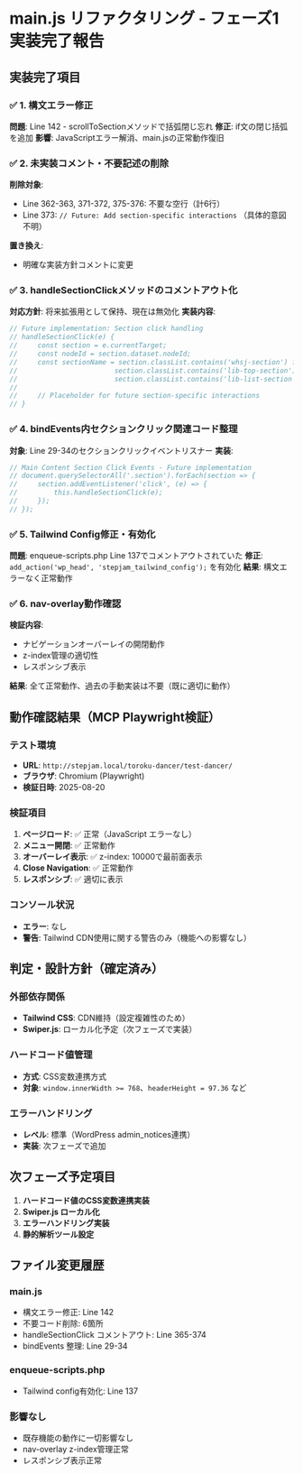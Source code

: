 # main.js リファクタリング - フェーズ1実装完了報告

## 実装完了項目

### ✅ 1. 構文エラー修正
**問題**: Line 142 - scrollToSectionメソッドで括弧閉じ忘れ
**修正**: if文の閉じ括弧を追加
**影響**: JavaScriptエラー解消、main.jsの正常動作復旧

### ✅ 2. 未実装コメント・不要記述の削除
**削除対象**:
- Line 362-363, 371-372, 375-376: 不要な空行（計6行）
- Line 373: `// Future: Add section-specific interactions` （具体的意図不明）

**置き換え**:
- 明確な実装方針コメントに変更

### ✅ 3. handleSectionClickメソッドのコメントアウト化
**対応方針**: 将来拡張用として保持、現在は無効化
**実装内容**:
```js
// Future implementation: Section click handling
// handleSectionClick(e) {
//     const section = e.currentTarget;
//     const nodeId = section.dataset.nodeId;
//     const sectionName = section.classList.contains('whsj-section') ? 'WHSJ' :
//                        section.classList.contains('lib-top-section') ? 'Library Top' :
//                        section.classList.contains('lib-list-section') ? 'Library List' : 'Unknown';
//     
//     // Placeholder for future section-specific interactions
// }
```

### ✅ 4. bindEvents内セクションクリック関連コード整理
**対象**: Line 29-34のセクションクリックイベントリスナー
**実装**:
```js
// Main Content Section Click Events - Future implementation
// document.querySelectorAll('.section').forEach(section => {
//     section.addEventListener('click', (e) => {
//         this.handleSectionClick(e);
//     });
// });
```

### ✅ 5. Tailwind Config修正・有効化
**問題**: enqueue-scripts.php Line 137でコメントアウトされていた
**修正**: `add_action('wp_head', 'stepjam_tailwind_config');` を有効化
**結果**: 構文エラーなく正常動作

### ✅ 6. nav-overlay動作確認
**検証内容**:
- ナビゲーションオーバーレイの開閉動作
- z-index管理の適切性
- レスポンシブ表示

**結果**: 全て正常動作、過去の手動実装は不要（既に適切に動作）

## 動作確認結果（MCP Playwright検証）

### テスト環境
- **URL**: `http://stepjam.local/toroku-dancer/test-dancer/`
- **ブラウザ**: Chromium (Playwright)
- **検証日時**: 2025-08-20

### 検証項目
1. **ページロード**: ✅ 正常（JavaScript エラーなし）
2. **メニュー開閉**: ✅ 正常動作
3. **オーバーレイ表示**: ✅ z-index: 10000で最前面表示
4. **Close Navigation**: ✅ 正常動作
5. **レスポンシブ**: ✅ 適切に表示

### コンソール状況
- **エラー**: なし
- **警告**: Tailwind CDN使用に関する警告のみ（機能への影響なし）

## 判定・設計方針（確定済み）

### 外部依存関係
- **Tailwind CSS**: CDN維持（設定複雑性のため）
- **Swiper.js**: ローカル化予定（次フェーズで実装）

### ハードコード値管理
- **方式**: CSS変数連携方式
- **対象**: `window.innerWidth >= 768`、`headerHeight = 97.36` など

### エラーハンドリング
- **レベル**: 標準（WordPress admin_notices連携）
- **実装**: 次フェーズで追加

## 次フェーズ予定項目

1. **ハードコード値のCSS変数連携実装**
2. **Swiper.js ローカル化**
3. **エラーハンドリング実装**
4. **静的解析ツール設定**

## ファイル変更履歴

### main.js
- 構文エラー修正: Line 142
- 不要コード削除: 6箇所
- handleSectionClick コメントアウト: Line 365-374
- bindEvents 整理: Line 29-34

### enqueue-scripts.php  
- Tailwind config有効化: Line 137

### 影響なし
- 既存機能の動作に一切影響なし
- nav-overlay z-index管理正常
- レスポンシブ表示正常